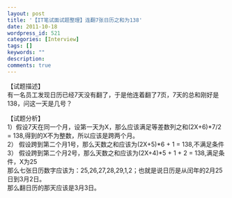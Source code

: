 ```yaml
---
layout: post
title: '【IT笔试面试题整理】连翻7张日历之和为138'
date: 2011-10-18
wordpress_id: 521
categories: [Interview]
tags: []
keywords: ""
description: 
comments: true
---
```


【试题描述】    
有一名员工发现日历已经7天没有翻了，于是他连着翻了7页，7天的总和刚好是138，问这一天是几号？    

【试题分析】    
1）假设7天在同一个月，设第一天为X，那么应该满足等差数列之和(2X+6)*7/2 = 138,得到的X不为整数，所以应该是跨两个月。    
2） 假设跨到第二个月1号，那么天数之和应该为(2X+5)*6 + 1 = 138,不满足条件    
3） 假设跨到第二个月2号，那么天数之和应该为(2X+4)*5 + 1 + 2 = 138,满足条件，X为25    
那么七张日历数字应该为：25,26,27,28,29,1,2；也就是说日历是从闰年的2月25日到3月2日。    
那么翻日历的那天应该是3月3日。    
